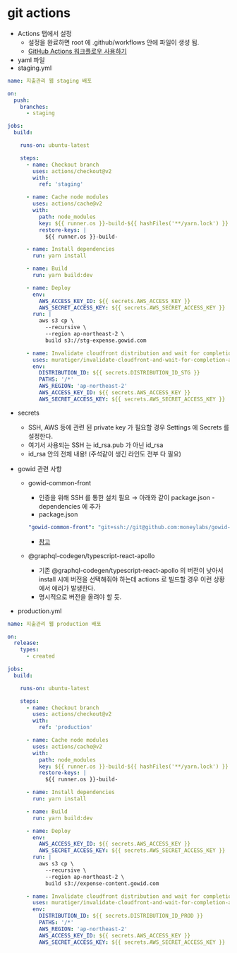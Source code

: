 # git actions

- Actions 탭에서 설정
    - 설정을 완료하면 root 에 .github/workflows 안에 파일이 생성 됨.
    - [GitHub Actions 워크플로우 사용하기](https://blog.outsider.ne.kr/1510)
- yaml 파일
- staging.yml

```yaml
name: 지출관리 웹 staging 배포

on:
  push:
    branches:
      - staging

jobs:
  build:

    runs-on: ubuntu-latest

    steps:
      - name: Checkout branch
        uses: actions/checkout@v2
        with:
          ref: 'staging'

      - name: Cache node modules
        uses: actions/cache@v2
        with:
          path: node_modules
          key: ${{ runner.os }}-build-${{ hashFiles('**/yarn.lock') }}
          restore-keys: |
            ${{ runner.os }}-build-

      - name: Install dependencies
        run: yarn install

      - name: Build
        run: yarn build:dev

      - name: Deploy
        env:
          AWS_ACCESS_KEY_ID: ${{ secrets.AWS_ACCESS_KEY }}
          AWS_SECRET_ACCESS_KEY: ${{ secrets.AWS_SECRET_ACCESS_KEY }}
        run: |
          aws s3 cp \
            --recursive \
            --region ap-northeast-2 \
            build s3://stg-expense.gowid.com

      - name: Invalidate cloudfront distribution and wait for completion
        uses: muratiger/invalidate-cloudfront-and-wait-for-completion-action@master
        env:
          DISTRIBUTION_ID: ${{ secrets.DISTRIBUTION_ID_STG }}
          PATHS: '/*'
          AWS_REGION: 'ap-northeast-2'
          AWS_ACCESS_KEY_ID: ${{ secrets.AWS_ACCESS_KEY }}
          AWS_SECRET_ACCESS_KEY: ${{ secrets.AWS_SECRET_ACCESS_KEY }}
```

- secrets
    - SSH, AWS 등에 관련 된 private key 가 필요할 경우 Settings 에 Secrets 를 설정한다.
    - 여기서 사용되는 SSH 는 id_rsa.pub 가 아닌 id_rsa
    - id_rsa 안의 전체 내용! (주석같이 생긴 라인도 전부 다 필요)

- gowid 관련 사항
    - gowid-common-front
        - 인증을 위해 SSH 를 통한 설치 필요 → 아래와 같이 package.json - dependencies 에 추가
        - package.json

        ```yaml
        "gowid-common-front": "git+ssh://git@github.com:moneylabs/gowid-common-front.git"
        ```

        - [참고](https://syung05.tistory.com/20)

    - @graphql-codegen/typescript-react-apollo
        - 기존 @graphql-codegen/typescript-react-apollo 의 버전이 낮아서 install 시에 버전을 선택해줘야 하는데 actions 로 빌드할 경우 이런 상황에서 에러가 발생한다.
        - 명시적으로 버전을 올려야 할 듯.

- production.yml

```yaml
name: 지출관리 웹 production 배포

on:
  release:
    types:
      - created

jobs:
  build:

    runs-on: ubuntu-latest

    steps:
      - name: Checkout branch
        uses: actions/checkout@v2
        with:
          ref: 'production'

      - name: Cache node modules
        uses: actions/cache@v2
        with:
          path: node_modules
          key: ${{ runner.os }}-build-${{ hashFiles('**/yarn.lock') }}
          restore-keys: |
            ${{ runner.os }}-build-

      - name: Install dependencies
        run: yarn install

      - name: Build
        run: yarn build:dev

      - name: Deploy
        env:
          AWS_ACCESS_KEY_ID: ${{ secrets.AWS_ACCESS_KEY }}
          AWS_SECRET_ACCESS_KEY: ${{ secrets.AWS_SECRET_ACCESS_KEY }}
        run: |
          aws s3 cp \
            --recursive \
            --region ap-northeast-2 \
            build s3://expense-content.gowid.com

      - name: Invalidate cloudfront distribution and wait for completion
        uses: muratiger/invalidate-cloudfront-and-wait-for-completion-action@master
        env:
          DISTRIBUTION_ID: ${{ secrets.DISTRIBUTION_ID_PROD }}
          PATHS: '/*'
          AWS_REGION: 'ap-northeast-2'
          AWS_ACCESS_KEY_ID: ${{ secrets.AWS_ACCESS_KEY }}
          AWS_SECRET_ACCESS_KEY: ${{ secrets.AWS_SECRET_ACCESS_KEY }}
```